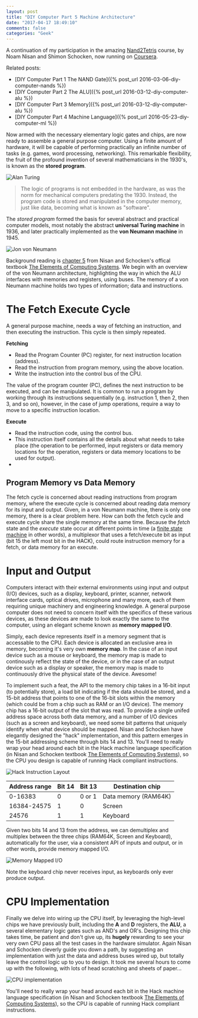```yaml
---
layout: post
title: "DIY Computer Part 5 Machine Architecture"
date: "2017-04-17 18:49:10"
comments: false
categories: "Geek"
---
```


A continuation of my participation in the amazing [Nand2Tetris](http://www.nand2tetris.org/) course, by Noam Nisan and Shimon Schocken, now running on [Coursera](https://www.coursera.org/course/nand2tetris1).

Related posts:

- [DIY Computer Part 1 The NAND Gate]({% post_url 2016-03-06-diy-computer-nands %})
- [DIY Computer Part 2 The ALU]({% post_url 2016-03-12-diy-computer-alu %})
- [DIY Computer Part 3 Memory]({% post_url 2016-03-12-diy-computer-alu %})
- [DIY Computer Part 4 Machine Language]({% post_url 2016-05-23-diy-computer-ml %})


Now armed with the necessary elementary logic gates and chips, are now ready to assemble a general purpose computer. Using a finite amount of hardware, it will be capable of performing practically an infinite number of tasks (e.g. games, word processing, networking). This remarkable flexibility, the fruit of the profound invention of several mathematicians in the 1930's, is known as the **stored program**.

![Alan Turing](/images/turing.jpg "Alan Mathison Turing OBE FRS was an English computer scientist, mathematician, logician, cryptanalyst, philosopher, and theoretical biologist.")

> The logic of programs is not embedded in the hardware, as was the norm for mechanical computers predating the 1930. Instead, the program code is stored and manipulated in the computer memory, just like data, becoming what is known as "software".

The *stored program* formed the basis for several abstract and practical computer models, most notably the abstract **universal Turing machine** in 1936, and later practically implemented as the **von Neumann machine** in 1945.

![Jon von Neumann](/images/vonneumann.jpg "Jon von Neumann the implementor")

Background reading is [chapter 5](http://www.nand2tetris.org/chapters/chapter%2005.pdf) from Nisan and Schocken's offical textbook [The Elements of Computing Systems](http://www.amazon.com/Elements-Computing-Systems-Building-Principles/dp/0262640686/ref=ed_oe_p). We begin with an overview of the von Neumann architecture, highlighting the way in which the ALU interfaces with memories and registers, using buses. The memory of a von Neumann machine holds two types of information; data and instructions.


<!--![von Neumann architecture](/images/vneumann-arch.jpg "von Neumann architecture overview")-->




# The Fetch Execute Cycle

A general purpose machine, needs a way of fetching an instruction, and then executing the instruction. This cycle is then simply repeated.

**Fetching**

- Read the Program Counter (PC) register, for next instruction location (address).
- Read the instruction from program memory, using the above location.
- Write the instruction into the control bus of the CPU.

The value of the program counter (PC), defines the next instruction to be executed, and can be manipulated. It is common to run a program by working through its instructions sequentially (e.g. instruction 1, then 2, then 3, and so on), however, in the case of jump operations, require a way to move to a specific instruction location.


**Execute**

- Read the instruction code, using the control bus.
- This instruction itself contains all the details about what needs to take place (the operation to be performed, input registers or data memory locations for the operation, registers or data memory locations to be used for output).
- 

## Program Memory vs Data Memory

The fetch cycle is concerned about reading instructions from program memory, where the execute cycle is concerned about reading data memory for its input and output. Given, in a von Neumann machine, there is only one memory, there is a clear problem here. How can both the fetch cycle and execute cycle share the single memory at the same time. Because the *fetch* state and the *execute* state occur at different points in time (a [finite state machine](https://en.wikipedia.org/wiki/Finite-state_machine) in other words), a multiplexor that uses a fetch/execute bit as input (bit 15 the left most bit in the HACK), could route instruction memory for a fetch, or data memory for an execute.


# Input and Output

Computers interact with their external environments using input and output (I/O) devices, such as a display, keyboard, printer, scanner, network interface cards, optical drives, microphone and many more, each of them requiring unique machinery and engineering knowledge. A general purpose computer does not need to concern itself with the specifics of these various devices, as these devices are made to look exactly the same to the computer, using an elegant scheme known as **memory mapped I/O**.

Simply, each device represents itself in a memory segment that is accessable to the CPU. Each device is allocated an exclusive area in memory, becoming it's very own **memory map**. In the case of an input device such as a mouse or keyboard, the memory map is made to continously reflect the state of the device, or in the case of an output device such as a display or speaker, the memory map is made to continuously drive the physical state of the device. Awesome!

To implement such a feat, the API to the memory chip takes in a 16-bit input (to potentially store), a load bit indicating if the data should be stored, and a 15-bit address that points to one of the 16-bit slots within the memory (which could be from a chip such as RAM or an I/O device). The memory chip has a 16-bit output of the slot that was read. To provide a single unifed address space across both data memory, and a number of I/O devices (such as a screen and keyboard), we need some bit patterns that uniquely identify when what device should be mapped. Nisan and Schocken have elegantly designed the "hack" implementation, and this pattern emerges in the 15-bit addressing scheme through bits 14 and 13. You'll need to really wrap your head around each bit in the Hack machine language specification (in Nisan and Schocken textbook [The Elements of Computing Systems](https://mitpress.mit.edu/books/elements-computing-systems)), so the CPU you design is capable of running Hack compliant instructions.

![Hack Instruction Layout](/images/hack-instruction-layout.png "The 16-bit instruction specification for the Hack CPU")



| Address range | Bit 14 | Bit 13 | Destination chip |
| --- | --- | --- | --- |
| 0-16383 | 0 | 0 or 1 | Data memory (RAM64K) |
| 16384-24575 | 1 | 0 | Screen |
| 24576 | 1 | 1 | Keyboard |

Given two bits 14 and 13 from the address, we can demultiplex and multiplex between the three chips (RAM64K, Screen and Keyboard), automatically for the user, via a consistent API of inputs and output, or in other words, provide memory mapped I/O.

![Memory Mapped I/O](/images/nand2tetris-mmio.png "Memory mapped I/O fakes a single address space across many chips/devices")

Note the keyboard chip never receives input, as keyboards only ever produce output.


# CPU Implementation


Finally we delve into wiring up the CPU itself, by leveraging the high-level chips we have previously built, including the **A** and **D** registers, the **ALU**, a several elementary logic gates such as AND's and OR's. Designing this chip takes time, be patient and don't give up, its **hugely** rewarding to see your very own CPU pass all the test cases in the hardware simulator. Again Nisan and Schocken cleverly guide you down a path, by suggesting an implementation with just the data and address buses wired up, but totally leave the control logic up to you to design. It took me several hours to come up with the following, with lots of head scratching and sheets of paper...

![CPU implementation](/images/nand2tetris-cpu.jpg)

You'll need to really wrap your head around each bit in the Hack machine language specification (in Nisan and Schocken textbook [The Elements of Computing Systems](https://mitpress.mit.edu/books/elements-computing-systems)), so the CPU is capable of running Hack compliant instructions.

